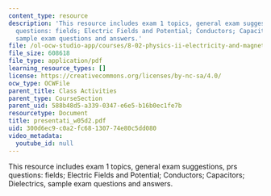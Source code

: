 ```yaml
---
content_type: resource
description: 'This resource includes exam 1 topics, general exam suggestions, prs
  questions: fields; Electric Fields and Potential; Conductors; Capacitors; Dielectrics,
  sample exam questions and answers.'
file: /ol-ocw-studio-app/courses/8-02-physics-ii-electricity-and-magnetism-spring-2007/300d6ec9c0a2fc68130774e80c5dd080_presentati_w05d2.pdf
file_size: 608618
file_type: application/pdf
learning_resource_types: []
license: https://creativecommons.org/licenses/by-nc-sa/4.0/
ocw_type: OCWFile
parent_title: Class Activities
parent_type: CourseSection
parent_uid: 588b48d5-a339-0347-e6e5-b16b0ec1fe7b
resourcetype: Document
title: presentati_w05d2.pdf
uid: 300d6ec9-c0a2-fc68-1307-74e80c5dd080
video_metadata:
  youtube_id: null
---
```

This resource includes exam 1 topics, general exam suggestions, prs questions: fields; Electric Fields and Potential; Conductors; Capacitors; Dielectrics, sample exam questions and answers.